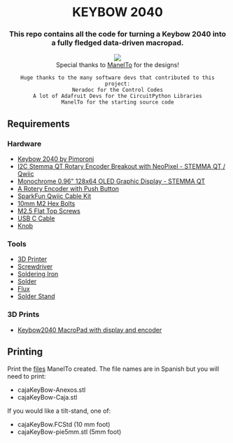 
<Center>
<h1>KEYBOW 2040</h1>
<h3>This repo contains all the code for turning a Keybow 2040 into a fully fledged data-driven macropad.</h3>
    <div>
        <img src="./.github/img.jpg"/>
    </div>
    Special thanks to <a href= "https://www.printables.com/social/1358-manelto/models">ManelTo</a> for the designs!

    Huge thanks to the many software devs that contributed to this project:
    Neradoc for the Control Codes
    A lot of Adafruit Devs for the CircuitPython Libraries
    ManelTo for the starting source code
</Center>

<h2>Requirements</h2>

### Hardware
- [Keybow 2040 by Pimoroni](https://shop.pimoroni.com/products/keybow-2040?variant=32399559589971)
- [I2C Stemma QT Rotary Encoder Breakout with NeoPixel - STEMMA QT / Qwiic](https://www.adafruit.com/product/4991)
- [Monochrome 0.96" 128x64 OLED Graphic Display - STEMMA QT](https://www.adafruit.com/product/326)
- [A Rotery Encoder with Push Button](https://www.adafruit.com/product/377)
- [SparkFun Qwiic Cable Kit](https://www.sparkfun.com/products/15081)
- [10mm M2 Hex Bolts](https://www.amazon.com/dp/B07W5HBRMP)
- [M2.5 Flat Top Screws](https://www.amazon.com/dp/B089QX453K)
- [USB C Cable](https://pine64.com/product/usb-type-c-to-usb-type-c-silicone-power-charging-cable-1-5-meter-length/)
- [Knob](https://www.alibaba.com/product-detail/Factory-machinig-solid-anodized-aluminum-knurled_62498933495.html?spm=a2700.galleryofferlist.normal_offer.d_title.f19016dbZNflhI)

### Tools
- [3D Printer](https://www.creality3dofficial.com/products/official-creality-ender-3-3d-printer)
- [Screwdriver](https://www.ifixit.com/products/repair-business-toolkit)
- [Soldering Iron](https://pine64.com/product/pinecil-smart-mini-portable-soldering-iron/)
- [Solder](https://www.microcenter.com/product/659263/chip-quick-solder-wire-no-clean-0020-1-oz)
- [Flux](https://www.microcenter.com/product/657250/caig-laboratories-deoxit-brand-no-clean-rma-soldering-flux-in-syringe-applicator)
- [Solder Stand](https://www.microcenter.com/product/659033/eclipse-enterprise-mini-soldering-stand-with-sponge)

### 3D Prints
- [Keybow2040 MacroPad with display and encoder](https://www.printables.com/model/228327-keybow2040-macropad-with-display-and-encoder)


<h2>Printing</h2>

Print the [files](https://www.printables.com/model/228327-keybow2040-macropad-with-display-and-encoder/files) ManelTo created. The file names are in Spanish but you will need to print:

- cajaKeyBow-Anexos.stl
- cajaKeyBow-Caja.stl

If you would like a tilt-stand, one of:

- cajaKeyBow.FCStd (10 mm foot)
- cajaKeyBow-pie5mm.stl (5mm foot)

